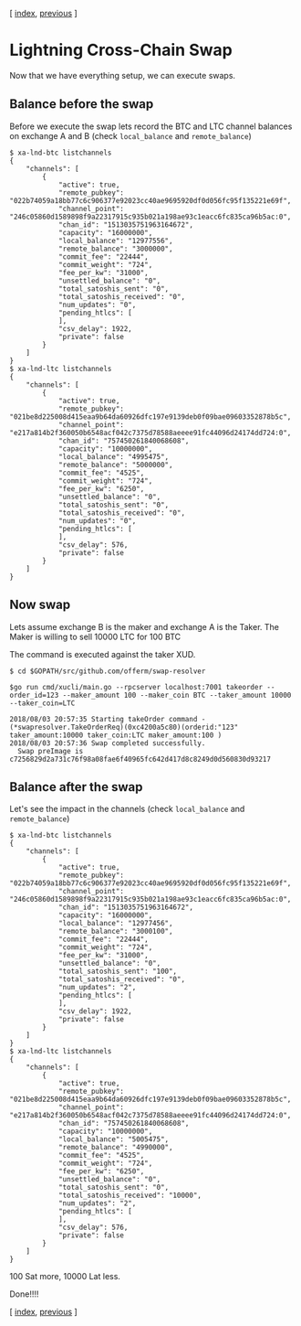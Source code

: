 [ [index](/README.md), [previous](/LIGHTNING-04-payment.md) ]

# Lightning Cross-Chain Swap

Now that we have everything setup, we can execute swaps.

## Balance before the swap

Before we execute the swap lets record the BTC and LTC channel balances on exchange A and B (check `local_balance` and `remote_balance`)

```shell
$ xa-lnd-btc listchannels
{
    "channels": [
        {
            "active": true,
            "remote_pubkey": "022b74059a18bb77c6c906377e92023cc40ae9695920df0d056fc95f135221e69f",
            "channel_point": "246c05860d1589898f9a22317915c935b021a198ae93c1eacc6fc835ca96b5ac:0",
            "chan_id": "1513035751963164672",
            "capacity": "16000000",
            "local_balance": "12977556",
            "remote_balance": "3000000",
            "commit_fee": "22444",
            "commit_weight": "724",
            "fee_per_kw": "31000",
            "unsettled_balance": "0",
            "total_satoshis_sent": "0",
            "total_satoshis_received": "0",
            "num_updates": "0",
            "pending_htlcs": [
            ],
            "csv_delay": 1922,
            "private": false
        }
    ]
}
$ xa-lnd-ltc listchannels
{
    "channels": [
        {
            "active": true,
            "remote_pubkey": "021be8d225008d415eaa9b64da60926dfc197e9139deb0f09bae09603352878b5c",
            "channel_point": "e217a814b2f360050b6548acf042c7375d78588aeeee91fc44096d24174dd724:0",
            "chan_id": "757450261840068608",
            "capacity": "10000000",
            "local_balance": "4995475",
            "remote_balance": "5000000",
            "commit_fee": "4525",
            "commit_weight": "724",
            "fee_per_kw": "6250",
            "unsettled_balance": "0",
            "total_satoshis_sent": "0",
            "total_satoshis_received": "0",
            "num_updates": "0",
            "pending_htlcs": [
            ],
            "csv_delay": 576,
            "private": false
        }
    ]
}
```


## Now swap

Lets assume exchange B is the maker and exchange A is the Taker.
The Maker is willing to sell 10000 LTC for 100 BTC

The command is executed against the taker XUD. 

```shell
$ cd $GOPATH/src/github.com/offerm/swap-resolver

$go run cmd/xucli/main.go --rpcserver localhost:7001 takeorder --order_id=123 --maker_amount 100 --maker_coin BTC --taker_amount 10000 --taker_coin=LTC

2018/08/03 20:57:35 Starting takeOrder command -  (*swapresolver.TakeOrderReq)(0xc4200a5c80)(orderid:"123" taker_amount:10000 taker_coin:LTC maker_amount:100 )
2018/08/03 20:57:36 Swap completed successfully.
  Swap preImage is  c7256829d2a731c76f98a08fae6f40965fc642d417d8c8249d0d560830d93217 
```

## Balance after the swap

Let's see the impact in the channels (check `local_balance` and `remote_balance`)
```shell
$ xa-lnd-btc listchannels
{
    "channels": [
        {
            "active": true,
            "remote_pubkey": "022b74059a18bb77c6c906377e92023cc40ae9695920df0d056fc95f135221e69f",
            "channel_point": "246c05860d1589898f9a22317915c935b021a198ae93c1eacc6fc835ca96b5ac:0",
            "chan_id": "1513035751963164672",
            "capacity": "16000000",
            "local_balance": "12977456",
            "remote_balance": "3000100",
            "commit_fee": "22444",
            "commit_weight": "724",
            "fee_per_kw": "31000",
            "unsettled_balance": "0",
            "total_satoshis_sent": "100",
            "total_satoshis_received": "0",
            "num_updates": "2",
            "pending_htlcs": [
            ],
            "csv_delay": 1922,
            "private": false
        }
    ]
}
$ xa-lnd-ltc listchannels
{
    "channels": [
        {
            "active": true,
            "remote_pubkey": "021be8d225008d415eaa9b64da60926dfc197e9139deb0f09bae09603352878b5c",
            "channel_point": "e217a814b2f360050b6548acf042c7375d78588aeeee91fc44096d24174dd724:0",
            "chan_id": "757450261840068608",
            "capacity": "10000000",
            "local_balance": "5005475",
            "remote_balance": "4990000",
            "commit_fee": "4525",
            "commit_weight": "724",
            "fee_per_kw": "6250",
            "unsettled_balance": "0",
            "total_satoshis_sent": "0",
            "total_satoshis_received": "10000",
            "num_updates": "2",
            "pending_htlcs": [
            ],
            "csv_delay": 576,
            "private": false
        }
    ]
}
```

100 Sat more, 10000 Lat less.

Done!!!!

[ [index](/README.md), [previous](/LIGHTNING-04-payment.md) ]
